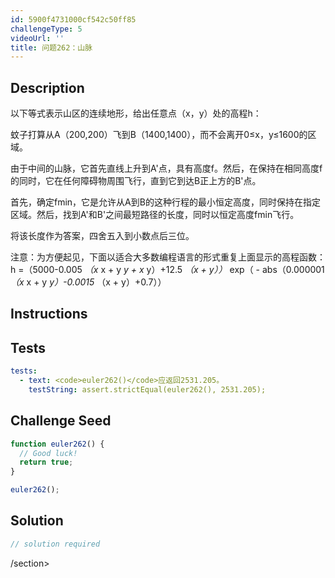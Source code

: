 ```yaml
---
id: 5900f4731000cf542c50ff85
challengeType: 5
videoUrl: ''
title: 问题262：山脉
---
```


## Description
<section id="description">以下等式表示山区的连续地形，给出任意点（x，y）处的高程h： <p>蚊子打算从A（200,200）飞到B（1400,1400），而不会离开0≤x，y≤1600的区域。 </p><p>由于中间的山脉，它首先直线上升到A&#39;点，具有高度f。然后，在保持在相同高度f的同时，它在任何障碍物周围飞行，直到它到达B正上方的B&#39;点。 </p><p>首先，确定fmin，它是允许从A到B的这种行程的最小恒定高度，同时保持在指定区域。然后，找到A&#39;和B&#39;之间最短路径的长度，同时以恒定高度fmin飞行。 </p><p>将该长度作为答案，四舍五入到小数点后三位。 </p><p>注意：为方便起见，下面以适合大多数编程语言的形式重复上面显示的高程函数：h =（5000-0.005 <em>（x</em> x + y <em>y + x</em> y）+12.5 <em>（x + y））</em> exp（ - abs（0.000001 <em>（x</em> x + y <em>y）-0.0015</em> （x + y）+0.7）） </p></section>

## Instructions
<section id="instructions">
</section>

## Tests
<section id='tests'>

```yml
tests:
  - text: <code>euler262()</code>应返回2531.205。
    testString: assert.strictEqual(euler262(), 2531.205);

```

</section>

## Challenge Seed
<section id='challengeSeed'>

<div id='js-seed'>

```js
function euler262() {
  // Good luck!
  return true;
}

euler262();

```

</div>



</section>

## Solution
<section id='solution'>

```js
// solution required
```

/section>
